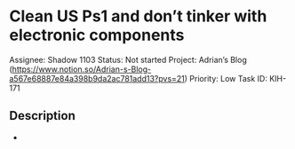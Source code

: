# Clean US Ps1 and don’t tinker with electronic components

Assignee: Shadow 1103
Status: Not started
Project: Adrian’s Blog (https://www.notion.so/Adrian-s-Blog-a567e68887e84a398b9da2ac781add13?pvs=21)
Priority: Low
Task ID: KIH-171

## Description

-